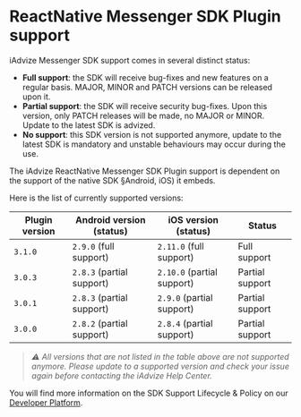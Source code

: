 # ReactNative Messenger SDK Plugin support

iAdvize Messenger SDK support comes in several distinct status:

- **Full support**: the SDK will receive bug-fixes and new features on a regular basis. MAJOR, MINOR and PATCH versions can be released upon it.
- **Partial support**: the SDK will receive security bug-fixes. Upon this version, only PATCH releases will be made, no MAJOR or MINOR. Update to the latest SDK is advized.
- **No support**: this SDK version is not supported anymore, update to the latest SDK is mandatory and unstable behaviours may occur during the use.

The iAdvize ReactNative Messenger SDK Plugin support is dependent on the support of the native SDK §Android, iOS) it embeds.

Here is the list of currently supported versions:

| Plugin version | Android version (status)  | iOS version (status)       | Status          |
| -------------- | ------------------------- | -------------------------- | --------------- |
| `3.1.0`        | `2.9.0` (full support)    | `2.11.0` (full support)    | Full support    |
| `3.0.3`        | `2.8.3` (partial support) | `2.10.0` (partial support) | Partial support |
| `3.0.1`        | `2.8.3` (partial support) | `2.9.0` (partial support)  | Partial support |
| `3.0.0`        | `2.8.2` (partial support) | `2.8.4` (partial support)  | Partial support |

> *⚠️ All versions that are not listed in the table above are not supported anymore. Please update to a supported version and check your issue again before contacting the iAdvize Help Center.*

You will find more information on the SDK Support Lifecycle & Policy on our [Developer Platform](https://developers.iadvize.com/documentation/mobile-sdk#%F0%9F%A4%9D-support-policy).
